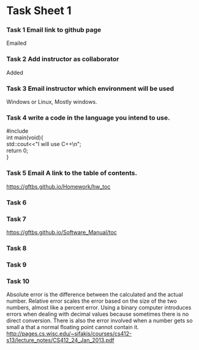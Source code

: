 # Task Sheet 1 
### Task 1 Email link to github page 
Emailed
### Task 2 Add instructor as collaborator
Added
### Task 3 Email instructor which environment will be used
Windows or Linux, Mostly windows.
### Task 4 write a code in the language you intend to use.
#include <iostream>  
int main(void){  
std::cout<<"I will use C++\n";  
return 0;  
}  
### Task 5 Email A link to the table of contents.
https://gftbs.github.io/Homework/hw_toc
### Task 6

### Task 7
https://gftbs.github.io/Software_Manual/toc
### Task 8

### Task 9

### Task 10
Absolute error is the difference between the calculated and the actual number. Relative error scales the error based on the size of the two numbers, almost like a percent error. Using a binary computer introduces errors when dealing with decimal values because sometimes there is no direct conversion. There is also the error involved when a number gets so small a that a normal floating point cannot contain it.    
http://pages.cs.wisc.edu/~sifakis/courses/cs412-s13/lecture_notes/CS412_24_Jan_2013.pdf
